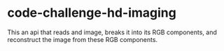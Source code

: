 # code-challenge-hd-imaging
This an api that reads and image, breaks it into its RGB components, and reconstruct the image from these RGB components. 
